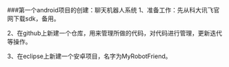 ###第一个android项目的创建：聊天机器人系统
1、准备工作：先从科大讯飞官网下载sdk，备用。

2、在github上新建一个仓库，用来管理所做的代码，对代码进行管理，更新迭代等操作。

3、在eclipse上新建一个安卓项目，名字为MyRobotFriend。



